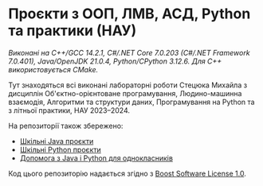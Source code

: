 # Проєкти з ООП, ЛМВ, АСД, Python та практики (НАУ)

_Виконані на C++/GCC 14.2.1, C#/.NET Core 7.0.203 (C#/.NET Framework 7.0.401), Java/OpenJDK 21.0.4, Python/CPython 3.12.6._ 
_Для C++ використовується CMake._

Тут знаходяться всі виконані лабораторні роботи Стецюка Михайла з дисциплін Об'єктно-орієнтоване програмування, Людино-машинна взаємодія, Алгоритми та структури даних, Програмування на Python та з літньої практики, НАУ 2023–2024.

На репозиторії також збережено:
- [Шкільні Java проєкти](https://github.com/yaBobJonez/Homework/tree/java)
- [Шкільні Python проєкти](https://github.com/yaBobJonez/Homework/tree/python)
- [Допомога з Java і Python для однокласників](https://yaBobJonez.github.io/Homework/CS)

Код цього репозиторію надається згідно з [Boost Software License 1.0](https://github.com/yaBobJonez/Homework/blob/uni/LICENSE).
